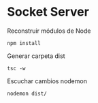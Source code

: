 # Socket Server

Reconstruir módulos de Node
```
npm install
```

Generar carpeta dist
```
tsc -w
```

Escuchar cambios nodemon
```
nodemon dist/
```